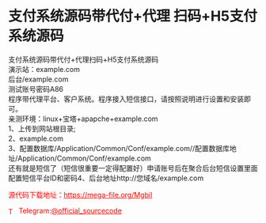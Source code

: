 # 支付系统源码带代付+代理 扫码+H5支付系统源码

支付系统源码带代付+代理扫码+H5支付系统源码<br>演示站：example.com<br>后台/example.com<br>测试账号密码A86<br>程序带代理平台、客户系统。程序接入短信接口，请按照说明进行设置和安装即可。<br>亲测环境：linux+宝塔+apapche+example.com<br>1、上传到网站根目录;<br>2、example.com<br>3、配置数据库/Application/Common/Conf/example.com//配置数据库地址/Application/Common/Conf/example.com<br>还有就是短信了（短信很重要一定得配置好）申请账号后在聚合后台短信设置里面配置短信平台ID和密码4、后台地址http://您域名/example.com<br>


<p style="color: red;">源代码下载地址：<a href="https://mega-file.org/MgbiI" style="color: red;">https://mega-file.org/MgbiI</a></p><p style="color: red;"><img src="https://cdn-icons-png.flaticon.com/512/2111/2111646.png" alt="Telegram Icon" style="width: 16px; vertical-align: middle; margin-right: 5px;">Telegram:<a href="https://t.me/official_sourcecode" style="color: red;">@official_sourcecode</a></p>